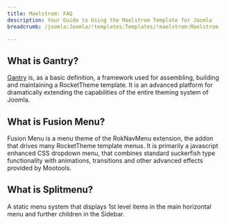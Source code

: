 ```yaml
---
title: Maelstrom: FAQ
description: Your Guide to Using the Maelstrom Template for Joomla
breadcrumb: /joomla:Joomla/!templates:Templates/!maelstrom:Maelstrom

---
```


What is Gantry?
-----
[Gantry][gantry] is, as a basic definition, a framework used for assembling, building and maintaining a RocketTheme template. It is an advanced platform for dramatically extending the capabilities of the entire theming system of Joomla.

What is Fusion Menu?
-----
Fusion Menu is a menu theme of the RokNavMenu extension, the addon that drives many RocketTheme template menus. It is primarily a javascript enhanced CSS dropdown menu, that combines standard suckerfish type functionality with animations, transitions and other advanced effects provided by Mootools.

What is Splitmenu?
-----
A static menu system that displays 1st level items in the main horizontal menu and further children in the Sidebar.

[gantry]: http://gantry.org/
[features]: http://demo.rockettheme.com/joomla-Templates/maelstrom/features
[font]: http://www.fontsquirrel.com/fonts/ubuntu
[forum]: http://www.rockettheme.com/forum/joomla-template-maelstrom/
[dropdown]: http://demo.rockettheme.com/joomla-Templates/maelstrom/features/menu-options
[splitmenu]: http://demo.rockettheme.com/joomla-Templates/maelstrom/features/menu-options
[extensions]: http://demo.rockettheme.com/joomla-Templates/maelstrom/features/extensions
